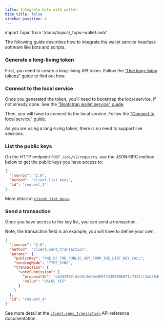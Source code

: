 ```yaml
---
title: Integrate bots with wallet
hide_title: false
sidebar_position: 4
---
```


import Topic from '/docs/topics/_topic-wallet.mdx'

<Topic />

The following guide describes how to integrate the wallet service headless software like bots and scripts.

### Generate a long-living token
First, you need to create a long-living API token. Follow the ["Use long-living tokens" guide](./use-long-living-tokens.md) to find out how.

### Connect to the local service
Once you generated the token, you'll need to bootstrap the local service, if not already done. See the ["Bootstrap wallet service" guide](./bootstrap-local-service.md).

Then, you will have to connect to the local service. Follow the ["Connect to local service" guide](./connect-to-local-service.md).

As you are using a long-living token, there is no need to support live sessions.

### List the public keys
On the HTTP endpoint `POST /api/v2/requests`, use the JSON-RPC method below to get the public keys you have access to:

```json
{
  "jsonrpc": "2.0",
  "method": "client.list_keys",
  "id": "request_1"
}
```

More detail at [`client.list_keys`](../reference/core/openrpc.md#clientlistkeys).

### Send a transaction
Once you have access to the key list, you can send a transaction.

Note, the transaction field is an example, you will have to define your own.

```json
{
  "jsonrpc": "2.0",
  "method": "client.send_transaction",
  "params": {
    "publicKey": "ONE_OF_THE_PUBLIC_KEY_FROM_THE_LIST_KEY_CALL",
    "sendingMode": "TYPE_SYNC",
    "transaction": {
      "voteSubmission": {
        "proposalId": "eb2d3902fdda9c3eb6e369f2235689b871c7322cf3ab284dde3e9dfc13863a17",
        "value": "VALUE_YES"
      }
    }
  },
  "id": "request_4"
}
```

See more detail at the [`client.send_transaction`](../reference/core/json-rpc.md#clientsendtransaction) API reference documentation.

